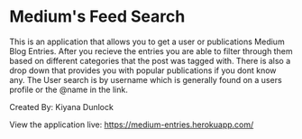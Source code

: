 <h1> Medium's Feed Search </h2>

This is an application that allows you to get a user or publications Medium Blog Entries.
After you recieve the entries you are able to filter through them based on different categories that the post was tagged with.
There is also a drop down that provides you with popular publications if you dont know any. 
The User search is by username which is generally found on a users profile or the @name in the link.

Created By: Kiyana Dunlock

View the application live: https://medium-entries.herokuapp.com/
